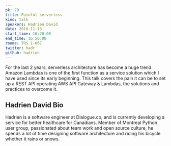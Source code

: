 ```yaml
---
pk: 79
title: Painful serverless
kind: talk
speakers: Hadrien David
date: 2016-11-13
start_time: 16:20:00
end_time: 16:50:00
rooms: TRS 1-067
twitter: hadr
github: hadrien
---
```


For the last 2 years, serverless architecture has become a huge trend. Amazon Lambdas is one of the first function as a service solution which I have used since its early beginning. This talk covers the pain it can be to set up a REST API operating AWS API Gateway & Lambdas, the solutions and practices to overcome it.

## Hadrien David Bio

Hadrien is a software engineer at Dialogue.co, and is currently developing a service for better healthcare for Canadians. Member of Montreal Python user group, passionated about team work and open source culture, he spends a lot of time designing software architecture and riding his bicycle whether it rains or snows.
